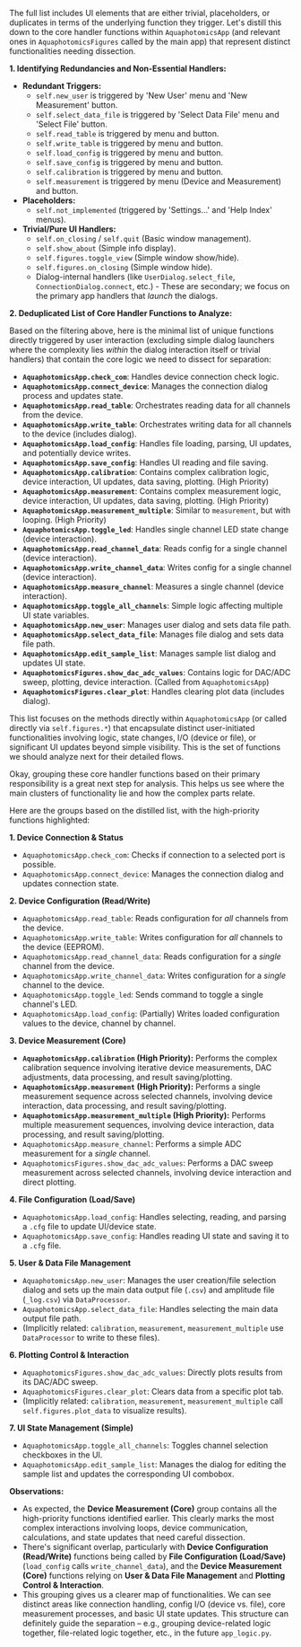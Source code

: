 
The full list includes UI elements that are either trivial, placeholders, or duplicates in terms of the underlying function they trigger. Let's distill this down to the core handler functions within `AquaphotomicsApp` (and relevant ones in `AquaphotomicsFigures` called by the main app) that represent distinct functionalities needing dissection.

**1. Identifying Redundancies and Non-Essential Handlers:**

*   **Redundant Triggers:**
    *   `self.new_user` is triggered by 'New User' menu and 'New Measurement' button.
    *   `self.select_data_file` is triggered by 'Select Data File' menu and 'Select File' button.
    *   `self.read_table` is triggered by menu and button.
    *   `self.write_table` is triggered by menu and button.
    *   `self.load_config` is triggered by menu and button.
    *   `self.save_config` is triggered by menu and button.
    *   `self.calibration` is triggered by menu and button.
    *   `self.measurement` is triggered by menu (Device and Measurement) and button.
*   **Placeholders:**
    *   `self.not_implemented` (triggered by 'Settings...' and 'Help Index' menus).
*   **Trivial/Pure UI Handlers:**
    *   `self.on_closing` / `self.quit` (Basic window management).
    *   `self.show_about` (Simple info display).
    *   `self.figures.toggle_view` (Simple window show/hide).
    *   `self.figures.on_closing` (Simple window hide).
    *   Dialog-internal handlers (like `UserDialog.select_file`, `ConnectionDialog.connect`, etc.) - These are secondary; we focus on the primary app handlers that *launch* the dialogs.

**2. Deduplicated List of Core Handler Functions to Analyze:**

Based on the filtering above, here is the minimal list of unique functions directly triggered by user interaction (excluding simple dialog launchers where the complexity lies *within* the dialog interaction itself or trivial handlers) that contain the core logic we need to dissect for separation:

*   **`AquaphotomicsApp.check_com`**: Handles device connection check logic.
*   **`AquaphotomicsApp.connect_device`**: Manages the connection dialog process and updates state.
*   **`AquaphotomicsApp.read_table`**: Orchestrates reading data for all channels from the device.
*   **`AquaphotomicsApp.write_table`**: Orchestrates writing data for all channels to the device (includes dialog).
*   **`AquaphotomicsApp.load_config`**: Handles file loading, parsing, UI updates, and potentially device writes.
*   **`AquaphotomicsApp.save_config`**: Handles UI reading and file saving.
*   **`AquaphotomicsApp.calibration`**: Contains complex calibration logic, device interaction, UI updates, data saving, plotting. (High Priority)
*   **`AquaphotomicsApp.measurement`**: Contains complex measurement logic, device interaction, UI updates, data saving, plotting. (High Priority)
*   **`AquaphotomicsApp.measurement_multiple`**: Similar to `measurement`, but with looping. (High Priority)
*   **`AquaphotomicsApp.toggle_led`**: Handles single channel LED state change (device interaction).
*   **`AquaphotomicsApp.read_channel_data`**: Reads config for a single channel (device interaction).
*   **`AquaphotomicsApp.write_channel_data`**: Writes config for a single channel (device interaction).
*   **`AquaphotomicsApp.measure_channel`**: Measures a single channel (device interaction).
*   **`AquaphotomicsApp.toggle_all_channels`**: Simple logic affecting multiple UI state variables.
*   **`AquaphotomicsApp.new_user`**: Manages user dialog and sets data file path.
*   **`AquaphotomicsApp.select_data_file`**: Manages file dialog and sets data file path.
*   **`AquaphotomicsApp.edit_sample_list`**: Manages sample list dialog and updates UI state.
*   **`AquaphotomicsFigures.show_dac_adc_values`**: Contains logic for DAC/ADC sweep, plotting, device interaction. (Called from `AquaphotomicsApp`)
*   **`AquaphotomicsFigures.clear_plot`**: Handles clearing plot data (includes dialog).

This list focuses on the methods directly within `AquaphotomicsApp` (or called directly via `self.figures.*`) that encapsulate distinct user-initiated functionalities involving logic, state changes, I/O (device or file), or significant UI updates beyond simple visibility. This is the set of functions we should analyze next for their detailed flows.



Okay, grouping these core handler functions based on their primary responsibility is a great next step for analysis. This helps us see where the main clusters of functionality lie and how the complex parts relate.

Here are the groups based on the distilled list, with the high-priority functions highlighted:

**1. Device Connection & Status**
   *   `AquaphotomicsApp.check_com`: Checks if connection to a selected port is possible.
   *   `AquaphotomicsApp.connect_device`: Manages the connection dialog and updates connection state.

**2. Device Configuration (Read/Write)**
   *   `AquaphotomicsApp.read_table`: Reads configuration for *all* channels from the device.
   *   `AquaphotomicsApp.write_table`: Writes configuration for *all* channels to the device (EEPROM).
   *   `AquaphotomicsApp.read_channel_data`: Reads configuration for a *single* channel from the device.
   *   `AquaphotomicsApp.write_channel_data`: Writes configuration for a *single* channel to the device.
   *   `AquaphotomicsApp.toggle_led`: Sends command to toggle a single channel's LED.
   *   `AquaphotomicsApp.load_config`: (Partially) Writes loaded configuration values to the device, channel by channel.

**3. Device Measurement (Core)**
   *   **`AquaphotomicsApp.calibration` (High Priority):** Performs the complex calibration sequence involving iterative device measurements, DAC adjustments, data processing, and result saving/plotting.
   *   **`AquaphotomicsApp.measurement` (High Priority):** Performs a single measurement sequence across selected channels, involving device interaction, data processing, and result saving/plotting.
   *   **`AquaphotomicsApp.measurement_multiple` (High Priority):** Performs multiple measurement sequences, involving device interaction, data processing, and result saving/plotting.
   *   `AquaphotomicsApp.measure_channel`: Performs a simple ADC measurement for a *single* channel.
   *   `AquaphotomicsFigures.show_dac_adc_values`: Performs a DAC sweep measurement across selected channels, involving device interaction and direct plotting.

**4. File Configuration (Load/Save)**
   *   `AquaphotomicsApp.load_config`: Handles selecting, reading, and parsing a `.cfg` file to update UI/device state.
   *   `AquaphotomicsApp.save_config`: Handles reading UI state and saving it to a `.cfg` file.

**5. User & Data File Management**
   *   `AquaphotomicsApp.new_user`: Manages the user creation/file selection dialog and sets up the main data output file (`.csv`) and amplitude file (`_log.csv`) via `DataProcessor`.
   *   `AquaphotomicsApp.select_data_file`: Handles selecting the main data output file path.
   *   (Implicitly related: `calibration`, `measurement`, `measurement_multiple` use `DataProcessor` to write to these files).

**6. Plotting Control & Interaction**
   *   `AquaphotomicsFigures.show_dac_adc_values`: Directly plots results from its DAC/ADC sweep.
   *   `AquaphotomicsFigures.clear_plot`: Clears data from a specific plot tab.
   *   (Implicitly related: `calibration`, `measurement`, `measurement_multiple` call `self.figures.plot_data` to visualize results).

**7. UI State Management (Simple)**
   *   `AquaphotomicsApp.toggle_all_channels`: Toggles channel selection checkboxes in the UI.
   *   `AquaphotomicsApp.edit_sample_list`: Manages the dialog for editing the sample list and updates the corresponding UI combobox.

**Observations:**

*   As expected, the **Device Measurement (Core)** group contains all the high-priority functions identified earlier. This clearly marks the most complex interactions involving loops, device communication, calculations, and state updates that need careful dissection.
*   There's significant overlap, particularly with **Device Configuration (Read/Write)** functions being called by **File Configuration (Load/Save)** (`load_config` calls `write_channel_data`), and the **Device Measurement (Core)** functions relying on **User & Data File Management** and **Plotting Control & Interaction**.
*   This grouping gives us a clearer map of functionalities. We can see distinct areas like connection handling, config I/O (device vs. file), core measurement processes, and basic UI state updates. This structure can definitely guide the separation – e.g., grouping device-related logic together, file-related logic together, etc., in the future `app_logic.py`.
